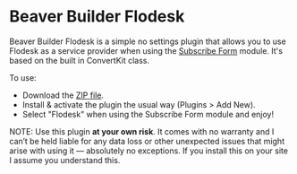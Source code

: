 # Beaver Builder Flodesk

Beaver Builder Flodesk is a simple no settings plugin that allows you to use Flodesk as a service provider when using the [Subscribe Form](https://docs.wpbeaverbuilder.com/beaver-builder/layouts/modules/subscribe-form/) module. It's based on the built in ConvertKit class.

To use:

- Download the [ZIP file](https://github.com/zackeryfretty/Beaver-Builder-Flodesk/archive/refs/heads/main.zip).
- Install & activate the plugin the usual way (Plugins > Add New).
- Select "Flodesk" when using the Subscribe Form module and enjoy!

NOTE: Use this plugin **at your own risk**. It comes with no warranty and I can’t be held liable for any data loss or other unexpected issues that might arise with using it — absolutely no exceptions. If you install this on your site I assume you understand this. 